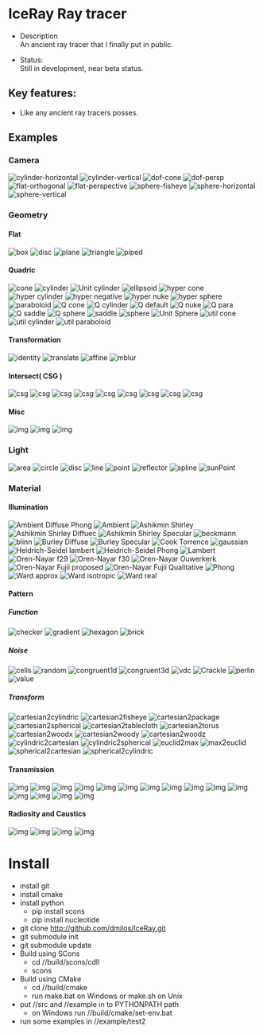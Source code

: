 # IceRay Ray tracer

 - Description \
    An ancient ray tracer that I finally put in public.

 - Status: \
    Still in development, near beta status.

## Key features:
 - Like any ancient ray tracers posses.

## Examples

### Camera
![cylinder-horizontal](data/sample/camera/cylinder-horizontal.png)
![cylinder-vertical](data/sample/camera/cylinder-vertical.png)
![dof-cone](data/sample/camera/dof-cone.png)
![dof-persp](data/sample/camera/dof-persp.png)
![flat-orthogonal](data/sample/camera/flat-orthogonal.png)
![flat-perspective](data/sample/camera/flat-perspective.png)
![sphere-fisheye](data/sample/camera/sphere-fisheye.png)
![sphere-horizontal](data/sample/camera/sphere-horizontal.png)
![sphere-vertical](data/sample/camera/sphere-vertical.png)

### Geometry

#### Flat
![box](data/sample/geometry/flat/box.png)
![disc](data/sample/geometry/flat/disc.png)
![plane](data/sample/geometry/flat/plane.png)
![triangle](data/sample/geometry/flat/triangle.png)
![piped](data/sample/geometry/flat/piped.png)

#### Quadric
![cone](data/sample/geometry/quadric/cone.png)
![cylinder](data/sample/geometry/quadric/cylinder.png)
![Unit cylinder](data/sample/geometry/quadric/cylinderu.png)
![ellipsoid](data/sample/geometry/quadric/ellipsoid.png)
![hyper cone](data/sample/geometry/quadric/hyper-cone.png)
![hyper cylinder](data/sample/geometry/quadric/hyper-cylinder.png)
![hyper negative](data/sample/geometry/quadric/hyper-negative.png)
![hyper nuke](data/sample/geometry/quadric/hyper-nuke.png)
![hyper sphere](data/sample/geometry/quadric/hyper-sphere.png)
![paraboloid](data/sample/geometry/quadric/paraboloid.png)
![Q cone](data/sample/geometry/quadric/q-cone.png)
![Q cylinder](data/sample/geometry/quadric/q-cylinder.png)
![Q default](data/sample/geometry/quadric/q-default.png)
![Q nuke](data/sample/geometry/quadric/q-nuke.png)
![Q para](data/sample/geometry/quadric/q-para.png)
![Q saddle](data/sample/geometry/quadric/q-saddle.png)
![Q sphere](data/sample/geometry/quadric/q-sphere.png)
![saddle](data/sample/geometry/quadric/saddle.png)
![sphere](data/sample/geometry/quadric/sphere.png)
![Unit Sphere](data/sample/geometry/quadric/sphereu.png)
![util cone](data/sample/geometry/quadric/util-cone.png)
![util cylinder](data/sample/geometry/quadric/util-cylinder.png)
![util paraboloid](data/sample/geometry/quadric/util-paraboloid.png)

#### Transformation
![identity](data/sample/geometry/transform/identity.png)
![translate](data/sample/geometry/transform/translate.png)
![affine](data/sample/geometry/transform/affine.png)
![mblur](data/sample/geometry/transform/mblur.png)

#### Intersect( CSG )
![csg](data/sample/geometry/intersect/c-i-i-i.png)
![csg](data/sample/geometry/intersect/c-i-i-o.png)
![csg](data/sample/geometry/intersect/c-i-i-s.png)
![csg](data/sample/geometry/intersect/c-i-o-i.png)
![csg](data/sample/geometry/intersect/c-i-o-o.png)
![csg](data/sample/geometry/intersect/c-i-o-s.png)
![csg](data/sample/geometry/intersect/c-i-s-i.png)
![csg](data/sample/geometry/intersect/c-i-s-o.png)
![csg](data/sample/geometry/intersect/c-i-s-s.png)

#### Misc
![img](data/sample/geometry/blobby.png)
![img](data/sample/geometry/torus.png)
![img](data/sample/geometry/vacuum.png)

### Light
![area](data/sample/light/area.png)
![circle](data/sample/light/circle.png)
![disc](data/sample/light/disc.png)
![line](data/sample/light/line.png)
![point](data/sample/light/point.png)
![reflector](data/sample/light/reflector.png)
![spline](data/sample/light/spline.png)
![sunPoint](data/sample/light/sunPoint.png)

### Material

#### Illumination
![Ambient Diffuse Phong](data/sample/material/illumination/alp.png)
![Ambient](data/sample/material/illumination/ambient.png)
![Ashikmin Shirley](data/sample/material/illumination/as.png)
![Ashikmin Shirley Diffuec](data/sample/material/illumination/asdiffuse.png)
![Ashikmin Shirley Specular](data/sample/material/illumination/asspecular.png)
![beckmann](data/sample/material/illumination/beckmann.png)
![blinn](data/sample/material/illumination/blinn.png)
![Burley Diffuse](data/sample/material/illumination/burley-diff.png)
![Burley Specular](data/sample/material/illumination/burley-spec.png)
![Cook Torrence](data/sample/material/illumination/ct.png)
![gaussian](data/sample/material/illumination/gaussian.png)
![Heidrich-Seidel lambert](data/sample/material/illumination/hslambert.png)
![Heidrich-Seidel Phong](data/sample/material/illumination/hsphong.png)
![Lambert](data/sample/material/illumination/lambert.png)
![Oren-Nayar f29](data/sample/material/illumination/ONf29.png)
![Oren-Nayar f30](data/sample/material/illumination/onf30.png)
![Oren-Nayar Ouwerkerk](data/sample/material/illumination/onjvo.png)
![Oren-Nayar Fujii proposed](data/sample/material/illumination/onyfp.png)
![Oren-Nayar Fujii Qualitative ](data/sample/material/illumination/onyfq.png)
![Phong](data/sample/material/illumination/phong.png)
![Ward approx](data/sample/material/illumination/wardapprox.png)
![Ward isotropic](data/sample/material/illumination/wardisotropic.png)
![Ward real](data/sample/material/illumination/wardreal.png)

#### Pattern
##### Function
![checker](data/sample/material/pattern/function/checker.png)
![gradient](data/sample/material/pattern/function/gradient.png)
![hexagon](data/sample/material/pattern/function/hexagon.png)
![brick](data/sample/material/pattern/function/brick.png)

##### Noise
![cells](data/sample/material//pattern/noise/cells.png)
![random](data/sample/material/pattern/noise/random.png)
![congruent1d](data/sample/material/pattern/noise/congruent1d.png)
![congruent3d](data/sample/material/pattern/noise/congruent3d.png)
![vdc](data/sample/material/pattern/noise/vdc.png)
![Crackle](data/sample/material/pattern/noise/Crackle.png)
![perlin](data/sample/material/pattern/noise/Perlin.png)
![value](data/sample/material/pattern/noise/Value.png)

##### Transform
![cartesian2cylindric](data/sample/material/pattern/transform/cartesian2cylindric.png)
![cartesian2fisheye](data/sample/material/pattern/transform/cartesian2fisheye.png)
![cartesian2package](data/sample/material/pattern/transform/cartesian2package.png)
![cartesian2spherical](data/sample/material/pattern/transform/cartesian2spherical.png)
![cartesian2tablecloth](data/sample/material/pattern/transform/cartesian2tablecloth.png)
![cartesian2torus](data/sample/material/pattern/transform/cartesian2torus.png)
![cartesian2woodx](data/sample/material/pattern/transform/cartesian2woodx.png)
![cartesian2woody](data/sample/material/pattern/transform/cartesian2woody.png)
![cartesian2woodz](data/sample/material/pattern/transform/cartesian2woodz.png)
![cylindric2cartesian](data/sample/material/pattern/transform/cylindric2cartesian.png)
![cylindric2spherical](data/sample/material/pattern/transform/cylindric2spherical.png)
![euclid2max](data/sample/material/pattern/transform/euclid2max.png)
![max2euclid](data/sample/material/pattern/transform/max2euclid.png)
![spherical2cartesian](data/sample/material/pattern/transform/spherical2cartesian.png)
![spherical2cylindric](data/sample/material/pattern/transform/spherical2cylindric.png)

#### Transmission
![img](data/sample/material/transmission/blossom-congruent.png)
![img](data/sample/material/transmission/blossom-grid.png)
![img](data/sample/material/transmission/blossom-hex.png)
![img](data/sample/material/transmission/blossom-rand.png)
![img](data/sample/material/transmission/blossom-sobol.png)
![img](data/sample/material/transmission/blossom-trg.png)
![img](data/sample/material/transmission/blossom-vdc.png)
![img](data/sample/material/transmission/mirror-box.png)
![img](data/sample/material/transmission/mirror-sphere.png)
![img](data/sample/material/transmission/mirror-torus.png)
![img](data/sample/material/transmission/refract-fresnel.png)
![img](data/sample/material/transmission/refract-schlick-box.png)
![img](data/sample/material/transmission/refract-schlick-sphere.png)
![img](data/sample/material/transmission/refract-schlick-torus.png)
![img](data/sample/material/transmission/refract-snell.png)

#### Radiosity and Caustics
![img](data/sample/caustic-s.png)
![img](data/sample/caustic-t.png)
![img](data/sample/caustic-c.png)
![img](data/sample/radiosity.png)

# Install
  - install git
  - install cmake
  - install python
    - pip install scons
    - pip install nucleotide
  - git clone http://github.com/dmilos/IceRay.git
  - git submodule init
  - git submodule update
  - Build using SCons
    - cd //build/scons/cdll
    - scons
  - Build using CMake 
    - cd //build/cmake
    - run make.bat on Windows or make.sh on Unix
  - put //src and //example in to PYTHONPATH path
    - on Windows run  //build/cmake/set-env.bat
  - run some examples in //example/test2
